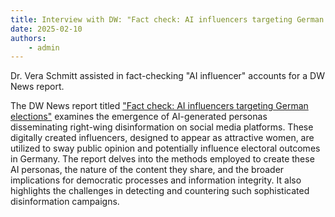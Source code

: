 ```yaml
---
title: Interview with DW: "Fact check: AI influencers targeting German elections" 
date: 2025-02-10
authors:
    - admin
---
```


Dr. Vera Schmitt assisted in fact-checking "AI influencer" accounts for a DW News report.

<!--more-->

The DW News report titled ["Fact check: AI influencers targeting German elections"](https://www.youtube.com/watch?v=LriFlzs5lgk) examines the emergence of AI-generated personas disseminating right-wing disinformation on social media platforms. These digitally created influencers, designed to appear as attractive women, are utilized to sway public opinion and potentially influence electoral outcomes in Germany. The report delves into the methods employed to create these AI personas, the nature of the content they share, and the broader implications for democratic processes and information integrity. It also highlights the challenges in detecting and countering such sophisticated disinformation campaigns.  

